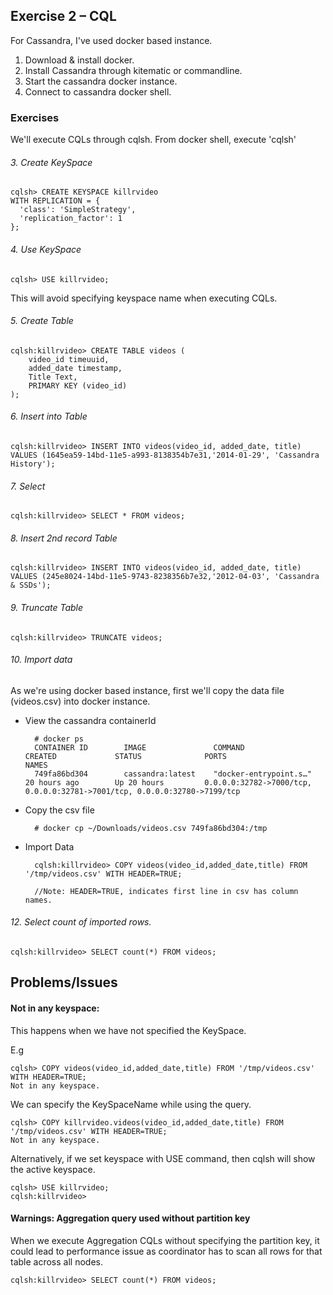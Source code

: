 ## Exercise 2 – CQL

For Cassandra, I've used docker based instance.
1. Download & install docker.
2. Install Cassandra through kitematic or commandline.
3. Start the cassandra docker instance.
4. Connect to  cassandra docker shell.


### Exercises
We'll execute CQLs through cqlsh. From docker shell, execute 'cqlsh'

###### 3. Create KeySpace   
    cqlsh> CREATE KEYSPACE killrvideo
    WITH REPLICATION = {
      'class': 'SimpleStrategy',
      'replication_factor': 1
    };

###### 4. Use KeySpace
    cqlsh> USE killrvideo;
This will avoid specifying keyspace name when executing CQLs.

###### 5. Create Table
    cqlsh:killrvideo> CREATE TABLE videos (
        video_id timeuuid,
        added_date timestamp,
        Title Text,
        PRIMARY KEY (video_id)
    );
    
###### 6. Insert into Table
    cqlsh:killrvideo> INSERT INTO videos(video_id, added_date, title)
    VALUES (1645ea59-14bd-11e5-a993-8138354b7e31,'2014-01-29', 'Cassandra History'); 
    

###### 7. Select 
    cqlsh:killrvideo> SELECT * FROM videos;


###### 8. Insert 2nd record Table
    cqlsh:killrvideo> INSERT INTO videos(video_id, added_date, title)
    VALUES (245e8024-14bd-11e5-9743-8238356b7e32,'2012-04-03', 'Cassandra & SSDs'); 
        

###### 9. Truncate Table
    cqlsh:killrvideo> TRUNCATE videos;
    

###### 10. Import data
As we're using docker based instance, first we'll copy the data file (videos.csv) into docker instance.

* View the cassandra containerId
     
        # docker ps
        CONTAINER ID        IMAGE               COMMAND                  CREATED             STATUS              PORTS                                                                                                                         NAMES
        749fa86bd304        cassandra:latest    "docker-entrypoint.s…"   20 hours ago        Up 20 hours         0.0.0.0:32782->7000/tcp, 0.0.0.0:32781->7001/tcp, 0.0.0.0:32780->7199/tcp
   
* Copy the csv file   
          
        # docker cp ~/Downloads/videos.csv 749fa86bd304:/tmp   
    
* Import Data 

        cqlsh:killrvideo> COPY videos(video_id,added_date,title) FROM '/tmp/videos.csv' WITH HEADER=TRUE;
        
        //Note: HEADER=TRUE, indicates first line in csv has column names.
        
        
###### 12. Select count of imported rows.

    cqlsh:killrvideo> SELECT count(*) FROM videos;
    

## Problems/Issues
#### Not in any keyspace:
This happens when we have not specified the KeySpace.

E.g
    
    cqlsh> COPY videos(video_id,added_date,title) FROM '/tmp/videos.csv' WITH HEADER=TRUE;
    Not in any keyspace.

    
We can specify the KeySpaceName while using the query. 

    cqlsh> COPY killrvideo.videos(video_id,added_date,title) FROM '/tmp/videos.csv' WITH HEADER=TRUE;
    Not in any keyspace.

Alternatively, if we set keyspace with USE command, then cqlsh will show the active keyspace.

    cqlsh> USE killrvideo;        
    cqlsh:killrvideo>
    

#### Warnings: Aggregation query used without partition key
When we execute Aggregation CQLs without specifying the partition key, it could lead to performance issue as coordinator has to scan all rows 
for that table across all nodes. 

    cqlsh:killrvideo> SELECT count(*) FROM videos;    
    
